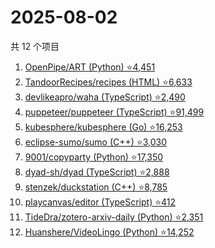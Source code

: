 # 2025-08-02

共 12 个项目

<!-- BEGIN GITHUB -->
<!-- 最后更新时间 2025-08-02 07:09:59 +0800 -->
1. [OpenPipe/ART (Python) ⭐4,451](https://github.com/OpenPipe/ART)
1. [TandoorRecipes/recipes (HTML) ⭐6,633](https://github.com/TandoorRecipes/recipes)
1. [devlikeapro/waha (TypeScript) ⭐2,490](https://github.com/devlikeapro/waha)
1. [puppeteer/puppeteer (TypeScript) ⭐91,499](https://github.com/puppeteer/puppeteer)
1. [kubesphere/kubesphere (Go) ⭐16,253](https://github.com/kubesphere/kubesphere)
1. [eclipse-sumo/sumo (C++) ⭐3,030](https://github.com/eclipse-sumo/sumo)
1. [9001/copyparty (Python) ⭐17,350](https://github.com/9001/copyparty)
1. [dyad-sh/dyad (TypeScript) ⭐2,888](https://github.com/dyad-sh/dyad)
1. [stenzek/duckstation (C++) ⭐8,785](https://github.com/stenzek/duckstation)
1. [playcanvas/editor (TypeScript) ⭐412](https://github.com/playcanvas/editor)
1. [TideDra/zotero-arxiv-daily (Python) ⭐2,351](https://github.com/TideDra/zotero-arxiv-daily)
1. [Huanshere/VideoLingo (Python) ⭐14,252](https://github.com/Huanshere/VideoLingo)
<!-- END GITHUB -->